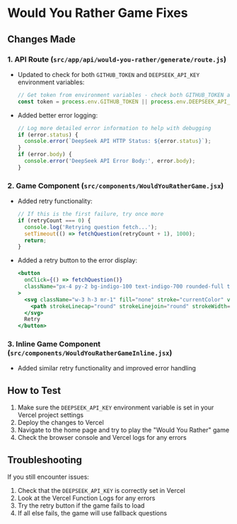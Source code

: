 # Would You Rather Game Fixes

## Changes Made

### 1. API Route (`src/app/api/would-you-rather/generate/route.js`)

- Updated to check for both `GITHUB_TOKEN` and `DEEPSEEK_API_KEY` environment variables:
  ```javascript
  // Get token from environment variables - check both GITHUB_TOKEN and DEEPSEEK_API_KEY
  const token = process.env.GITHUB_TOKEN || process.env.DEEPSEEK_API_KEY;
  ```

- Added better error logging:
  ```javascript
  // Log more detailed error information to help with debugging
  if (error.status) {
    console.error(`DeepSeek API HTTP Status: ${error.status}`);
  }
  if (error.body) {
    console.error('DeepSeek API Error Body:', error.body);
  }
  ```

### 2. Game Component (`src/components/WouldYouRatherGame.jsx`)

- Added retry functionality:
  ```javascript
  // If this is the first failure, try once more
  if (retryCount === 0) {
    console.log('Retrying question fetch...');
    setTimeout(() => fetchQuestion(retryCount + 1), 1000);
    return;
  }
  ```

- Added a retry button to the error display:
  ```jsx
  <button 
    onClick={() => fetchQuestion()}
    className="px-4 py-2 bg-indigo-100 text-indigo-700 rounded-full text-sm font-medium hover:bg-indigo-200 transition-colors flex items-center"
  >
    <svg className="w-3 h-3 mr-1" fill="none" stroke="currentColor" viewBox="0 0 24 24">
      <path strokeLinecap="round" strokeLinejoin="round" strokeWidth="2" d="M4 4v5h.582m15.356 2A8.001 8.001 0 004.582 9m0 0H9m11 11v-5h-.581m0 0a8.003 8.003 0 01-15.357-2m15.357 2H15"></path>
    </svg>
    Retry
  </button>
  ```

### 3. Inline Game Component (`src/components/WouldYouRatherGameInline.jsx`)

- Added similar retry functionality and improved error handling

## How to Test

1. Make sure the `DEEPSEEK_API_KEY` environment variable is set in your Vercel project settings
2. Deploy the changes to Vercel
3. Navigate to the home page and try to play the "Would You Rather" game
4. Check the browser console and Vercel logs for any errors

## Troubleshooting

If you still encounter issues:

1. Check that the `DEEPSEEK_API_KEY` is correctly set in Vercel
2. Look at the Vercel Function Logs for any errors
3. Try the retry button if the game fails to load
4. If all else fails, the game will use fallback questions
